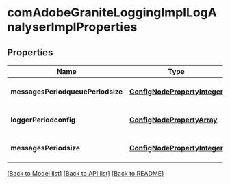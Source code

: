 # comAdobeGraniteLoggingImplLogAnalyserImplProperties

## Properties
Name | Type | Description | Notes
------------ | ------------- | ------------- | -------------
**messagesPeriodqueuePeriodsize** | [**ConfigNodePropertyInteger**](ConfigNodePropertyInteger.md) |  | [optional] [default to null]
**loggerPeriodconfig** | [**ConfigNodePropertyArray**](ConfigNodePropertyArray.md) |  | [optional] [default to null]
**messagesPeriodsize** | [**ConfigNodePropertyInteger**](ConfigNodePropertyInteger.md) |  | [optional] [default to null]

[[Back to Model list]](../README.md#documentation-for-models) [[Back to API list]](../README.md#documentation-for-api-endpoints) [[Back to README]](../README.md)



